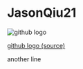 # JasonQiu21

![github logo](https://github.githubassets.com/images/modules/logos_page/GitHub-Mark.png)

[github logo (source)](https://github.com/logos)


another line
